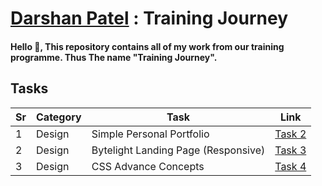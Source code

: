 # [Darshan Patel](https://www.linkedin.com/in/darshan-patel-2608/) : Training Journey

#### Hello :wave:,  This repository contains all of my work from our training programme. Thus The name "Training Journey".

## Tasks

Sr | Category | Task | Link
-- | -------- | ---- | ----
1  | Design   | Simple Personal Portfolio | [Task 2](Design-Task/Design_2_Simple_Personal_Portfolio/)
2 | Design | Bytelight Landing Page (Responsive) | [Task 3](Design-Task/Design_3_Bytelight_Landing_Page/)
3 | Design | CSS Advance Concepts | [Task 4](Design-Task/Design_4_CSS_Advance_Concepts/)
